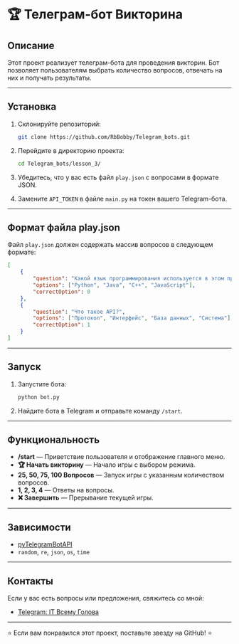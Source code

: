 
# 🏆 Телеграм-бот Викторина

## Описание
Этот проект реализует телеграм-бота для проведения викторин. Бот позволяет пользователям выбрать количество вопросов, отвечать на них и получать результаты.

---

## Установка

1. Склонируйте репозиторий:
   ```bash
   git clone https://github.com/RbBobby/Telegram_bots.git
   ```

2. Перейдите в директорию проекта:
   ```bash
   cd Telegram_bots/lesson_3/
   ```

3. Убедитесь, что у вас есть файл `play.json` с вопросами в формате JSON.

4. Замените `API_TOKEN` в файле `main.py` на токен вашего Telegram-бота.

---

## Формат файла play.json

Файл `play.json` должен содержать массив вопросов в следующем формате:

```json
[
    {
        "question": "Какой язык программирования используется в этом проекте?",
        "options": ["Python", "Java", "C++", "JavaScript"],
        "correctOption": 0
    },
    {
        "question": "Что такое API?",
        "options": ["Протокол", "Интерфейс", "База данных", "Система"],
        "correctOption": 1
    }
]
```

---

## Запуск

1. Запустите бота:
   ```bash
   python bot.py
   ```

2. Найдите бота в Telegram и отправьте команду `/start`.

---

## Функциональность

- **/start** — Приветствие пользователя и отображение главного меню.
- **🏆 Начать викторину** — Начало игры с выбором режима.
- **25, 50, 75, 100 Вопросов** — Запуск игры с указанным количеством вопросов.
- **1, 2, 3, 4** — Ответы на вопросы.
- **❌ Завершить** — Прерывание текущей игры.

---

## Зависимости

- [pyTelegramBotAPI](https://github.com/eternnoir/pyTelegramBotAPI)
- `random`, `re`, `json`, `os`, `time`

---

## Контакты

Если у вас есть вопросы или предложения, свяжитесь со мной:
- [Telegram: IT Всему Голова](t.me/ITheadeverything)

---

⭐ Если вам понравился этот проект, поставьте звезду на GitHub! ⭐
